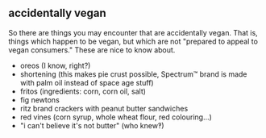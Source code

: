 accidentally vegan
---
So there are things you may encounter that are accidentally vegan. That is, things which happen to be vegan, but which are not "prepared to appeal to vegan consumers." These are nice to know about.

- oreos (I know, right?)
- shortening (this makes pie crust possible, Spectrum™ brand is made with palm oil instead of space age stuff)
- fritos (ingredients: corn, corn oil, salt)
- fig newtons
- ritz brand crackers with peanut butter sandwiches
- red vines (corn syrup, whole wheat flour, red colouring...)
- "i can't believe it's not butter" (who knew‽)
